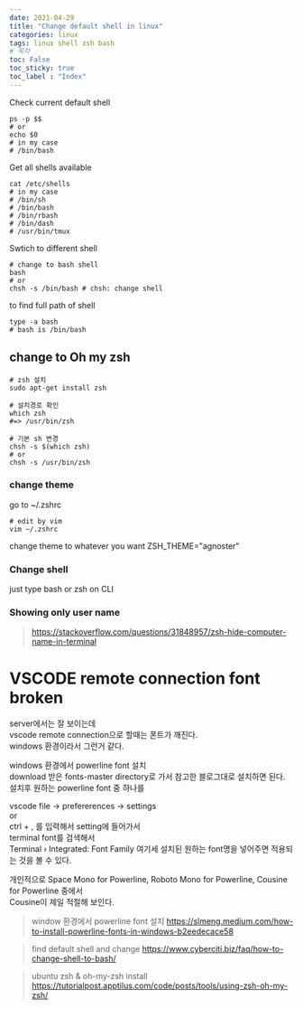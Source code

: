 ```yaml
---
date: 2021-04-29
title: "Change default shell in linux"
categories: linux
tags: linux shell zsh bash
# 목차
toc: False  
toc_sticky: true 
toc_label : "Index"
---
```


Check current default shell
```
ps -p $$
# or
echo $0
# in my case
# /bin/bash
```

Get all shells available
```
cat /etc/shells
# in my case
# /bin/sh
# /bin/bash
# /bin/rbash
# /bin/dash
# /usr/bin/tmux
```

Swtich to different shell
```
# change to bash shell
bash
# or
chsh -s /bin/bash # chsh: change shell
```
to find full path of shell
```
type -a bash
# bash is /bin/bash
```

## change to Oh my zsh
```
# zsh 설치
sudo apt-get install zsh

# 설치경로 확인
which zsh
#=> /usr/bin/zsh

# 기본 sh 변경
chsh -s $(which zsh)
# or
chsh -s /usr/bin/zsh
```

### change theme
go to ~/.zshrc

```
# edit by vim
vim ~/.zshrc
```

change theme to whatever you want
ZSH_THEME="agnoster"

### Change shell
just type
bash or zsh on CLI

### Showing only user name


> <https://stackoverflow.com/questions/31848957/zsh-hide-computer-name-in-terminal>


# VSCODE remote connection font broken
server에서는 잘 보이는데  
vscode remote connection으로 할때는 폰트가 깨진다.  
windows 환경이라서 그런거 같다.  

windows 환경에서 powerline font 설치  
download 받은 fonts-master directory로 가서 참고한 블로그대로 설치하면 된다.  
설치후 원하는 powerline font 중 하나를

vscode file -> prefererences -> settings  
or  
ctrl + ,
를 입력해서 setting에 들어가서  
terminal font를 검색해서  
Terminal › Integrated: Font Family
여기세 설치된 원하는 font명을 넣어주면 적용되는 것을 볼 수 있다.


개인적으로 Space Mono for Powerline, Roboto Mono for Powerline, Cousine for Powerline 중에서   
Cousine이 제일 적절해 보인다.


>window 환경에서 powerline font 설치  <https://slmeng.medium.com/how-to-install-powerline-fonts-in-windows-b2eedecace58>


> find default shell and change   <https://www.cyberciti.biz/faq/how-to-change-shell-to-bash/>

> ubuntu zsh & oh-my-zsh install <https://tutorialpost.apptilus.com/code/posts/tools/using-zsh-oh-my-zsh/>
